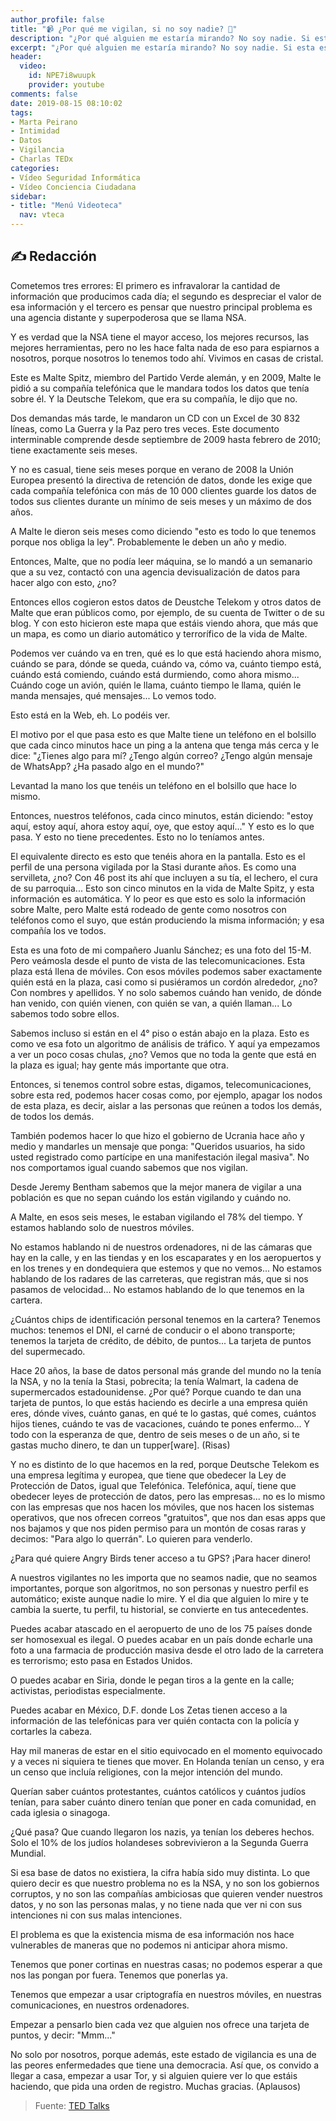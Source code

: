 ```yaml
---
author_profile: false
title: "📹 ¿Por qué me vigilan, si no soy nadie? 🔐"
description: "¿Por qué alguien me estaría mirando? No soy nadie. Si esta es su contribución a las conversaciones sobre vigilancia masiva, la periodista tecnológica Marta Peirano.."
excerpt: "¿Por qué alguien me estaría mirando? No soy nadie. Si esta es su contribución a las conversaciones sobre vigilancia masiva, la periodista tecnológica Marta Peirano.."
header:
  video:
    id: NPE7i8wuupk
    provider: youtube
comments: false
date: 2019-08-15 08:10:02
tags:
- Marta Peirano
- Intimidad
- Datos
- Vigilancia
- Charlas TEDx
categories:
- Vídeo Seguridad Informática
- Vídeo Conciencia Ciudadana
sidebar:
- title: "Menú Videoteca"
  nav: vteca
---
```

## ✍ Redacción

Cometemos tres errores: El primero es infravalorar la cantidad de información que producimos cada día; el segundo es despreciar el valor de esa información y el tercero es pensar que nuestro principal problema es una agencia distante y superpoderosa que se llama NSA.

Y es verdad que la NSA tiene el mayor acceso, los mejores recursos, las mejores herramientas, pero no les hace falta nada de eso para espiarnos a nosotros, porque nosotros lo tenemos todo ahí. Vivimos en casas de cristal.

Este es Malte Spitz, miembro del Partido Verde alemán, y en 2009, Malte le pidió a su compañía telefónica que le mandara todos los datos que tenía sobre él. Y la Deutsche Telekom, que era su compañía, le dijo que no.

Dos demandas más tarde, le mandaron un CD con un Excel de 30 832 líneas, como La Guerra y la Paz pero tres veces. Este documento interminable comprende desde septiembre de 2009 hasta febrero de 2010; tiene exactamente seis meses.

Y no es casual, tiene seis meses porque en verano de 2008 la Unión Europea presentó la directiva de retención de datos, donde les exige que cada compañía telefónica con más de 10 000 clientes guarde los datos de todos sus clientes durante un mínimo de seis meses y un máximo de dos años.

A Malte le dieron seis meses como diciendo "esto es todo lo que tenemos porque nos obliga la ley". Probablemente le deben un año y medio.

Entonces, Malte, que no podía leer máquina, se lo mandó a un semanario que a su vez, contactó con una agencia devisualización de datos para hacer algo con esto, ¿no? 

Entonces ellos cogieron estos datos de Deustche Telekom y otros datos de Malte que eran públicos como, por ejemplo, de su cuenta de Twitter o de su blog. Y con esto hicieron este mapa que estáis viendo ahora, que más que un mapa, es como un diario automático y terrorífico de la vida de Malte.

Podemos ver cuándo va en tren,  qué es lo que está haciendo ahora mismo, cuándo se para, dónde se queda, cuándo va, cómo va, cuánto tiempo está, cuándo está comiendo, cuándo está durmiendo, como ahora mismo... Cuándo coge un avión, quién le llama, cuánto tiempo le llama, quién le manda mensajes, qué mensajes... Lo vemos todo.

Esto está en la Web, eh. Lo podéis ver.

El motivo por el que pasa esto es que Malte tiene un teléfono en el bolsillo que cada cinco minutos hace un ping a la antena que tenga más cerca y le dice: "¿Tienes algo para mí? ¿Tengo algún correo? ¿Tengo algún mensaje de WhatsApp? ¿Ha pasado algo en el mundo?"

Levantad la mano los que tenéis un teléfono en el bolsillo que hace lo mismo.

Entonces, nuestros teléfonos, cada cinco minutos, están diciendo: "estoy aquí, estoy aquí, ahora estoy aquí, oye, que estoy aquí..." Y esto es lo que pasa. Y esto no tiene precedentes. Esto no lo teníamos antes.

El equivalente directo es esto que tenéis ahora en la pantalla. Esto es el perfil de una persona vigilada por la Stasi durante años. Es como una servilleta, ¿no?
Con 46 post its ahí que incluyen a su tía, el lechero, el cura de su parroquia... Esto son cinco minutos en la vida de Malte Spitz, y esta información es automática. Y lo peor es que esto es solo la información sobre Malte, pero Malte está rodeado de gente como nosotros con teléfonos como el suyo, que están produciendo la misma información; y esa compañía los ve todos.

Esta es una foto de mi compañero Juanlu Sánchez; es una foto del 15-M. Pero veámosla desde el punto de vista de las telecomunicaciones. Esta plaza está llena de móviles. Con esos móviles podemos saber exactamente quién está en la plaza, casi como si pusiéramos un cordón alrededor, ¿no? Con nombres y apellidos. Y no solo sabemos cuándo han venido, de dónde han venido, con quién vienen, con quién se van, a quién llaman... Lo sabemos todo sobre ellos.

Sabemos incluso si están en el 4° piso o están abajo en la plaza. Esto es como ve esa foto un algoritmo de análisis de tráfico. Y aquí ya empezamos a ver un poco cosas chulas, ¿no? Vemos que no toda la gente que está en la plaza es igual; hay gente más importante que otra.

Entonces, si tenemos control sobre estas, digamos, telecomunicaciones, sobre esta red, podemos hacer cosas como, por ejemplo, apagar los nodos de esta plaza, es decir, aislar a las personas que reúnen a todos los demás, de todos los demás.

También podemos hacer lo que hizo el gobierno de Ucrania hace año y medio y mandarles un mensaje que ponga: "Queridos usuarios, ha sido usted registrado como partícipe en una manifestación ilegal masiva". No nos comportamos igual cuando sabemos que nos vigilan.

Desde Jeremy Bentham sabemos que la mejor manera de vigilar a una población es que no sepan cuándo los están vigilando y cuándo no.

A Malte, en esos seis meses, le estaban vigilando el 78% del tiempo. Y estamos hablando solo de nuestros móviles.

No estamos hablando ni de nuestros ordenadores, ni de las cámaras que hay en la calle, y en las tiendas y en los escaparates y en los aeropuertos y en los trenes y en dondequiera que estemos y que no vemos...
No estamos hablando de los radares de las carreteras, que registran más, que si nos pasamos de velocidad...
No estamos hablando de lo que tenemos en la cartera.

¿Cuántos chips de identificación personal tenemos en la cartera? Tenemos muchos: tenemos el DNI, el carné de conducir o el abono transporte; tenemos la tarjeta de crédito, de débito, de puntos... La tarjeta de puntos del supermecado.

Hace 20 años, la base de datos personal más grande del mundo no la tenía la NSA, y no la tenía la Stasi, pobrecita; la tenía Walmart, la cadena de supermercados estadounidense. ¿Por qué? Porque cuando te dan una tarjeta de puntos, lo que estás haciendo es decirle a una empresa quién eres, dónde vives, cuánto ganas, en qué te lo gastas, qué comes, cuántos hijos tienes, cuándo te vas de vacaciones, cuándo te pones enfermo... Y todo con la esperanza de que, dentro de seis meses o de un año, si te gastas mucho dinero, te dan un tupper[ware]. (Risas)

Y no es distinto de lo que hacemos en la red, porque Deutsche Telekom es una empresa legítima y europea, que tiene que obedecer la Ley de Protección de Datos, igual que Telefónica.
Telefónica, aquí, tiene que obedecer leyes de protección de datos, pero las empresas... no es lo mismo con las empresas que nos hacen los móviles, que nos hacen los sistemas operativos, que nos ofrecen correos "gratuitos", que nos dan esas apps que nos bajamos y que nos piden permiso para un montón de cosas raras y decimos: "Para algo lo querrán". Lo quieren para venderlo.

¿Para qué quiere Angry Birds tener acceso a tu GPS? ¡Para hacer dinero!

A nuestros vigilantes no les importa que no seamos nadie, que no seamos importantes, porque son algoritmos, no son personas y nuestro perfil es automático; existe aunque nadie lo mire. Y el dia que alguien lo mire y te cambia la suerte, tu perfil, tu historial, se convierte en tus antecedentes.

Puedes acabar atascado en el aeropuerto de uno de los 75 países donde ser homosexual es ilegal. O puedes acabar en un país donde echarle una foto a una farmacia de producción masiva desde el otro lado de la carretera es terrorismo; esto pasa en Estados Unidos.


O puedes acabar en Siria, donde le pegan tiros a la gente en la calle; activistas, periodistas especialmente.

Puedes acabar en México, D.F. donde Los Zetas tienen acceso a la información de las telefónicas para ver quién contacta con la policía y cortarles la cabeza.

Hay mil maneras de estar en el sitio equivocado en el momento equivocado y a veces ni siquiera te tienes que mover. En Holanda tenían un censo, y era un censo que incluía religiones, con la mejor intención del mundo.

Querían saber cuántos protestantes, cuántos católicos y cuántos judíos tenían, para saber cuánto dinero tenían que poner en cada comunidad, en cada iglesia o sinagoga.

¿Qué pasa? Que cuando llegaron los nazis, ya tenían los deberes hechos. Solo el 10% de los judíos holandeses sobrevivieron a la Segunda Guerra Mundial.

Si esa base de datos no existiera, la cifra había sido muy distinta. Lo que quiero decir es que nuestro problema no es la NSA, y no son los gobiernos corruptos, y no son las compañías ambiciosas que quieren vender nuestros datos, y no son las personas malas, y no tiene nada que ver ni con sus intenciones ni con sus malas intenciones.

El problema es que la existencia misma de esa información nos hace vulnerables de maneras que no podemos ni anticipar ahora mismo.

Tenemos que poner cortinas en nuestras casas; no podemos esperar a que nos las pongan por fuera. Tenemos que ponerlas ya.

Tenemos que empezar a usar criptografía en nuestros móviles, en nuestras comunicaciones, en nuestros ordenadores.

Empezar a pensarlo bien cada vez  que alguien nos ofrece una tarjeta de puntos, y decir: "Mmm..."

No solo por nosotros, porque además, este estado de vigilancia es una de las peores enfermedades que tiene una democracia. Así que, os convido a llegar a casa, empezar a usar Tor, y si alguien quiere ver lo que estáis haciendo, que pida una orden de registro. Muchas gracias. (Aplausos)

> Fuente: [TED Talks](https://www.ted.com/talks/marta_peirano_the_surveillance_device_you_carry_around_all_day)

